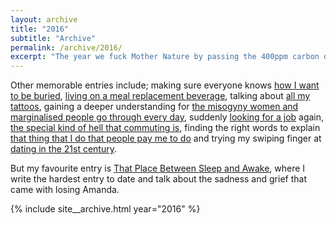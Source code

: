 ```yaml
---
layout: archive
title: "2016"
subtitle: "Archive"
permalink: /archive/2016/
excerpt: "The year we fuck Mother Nature by passing the 400ppm carbon dioxide threshold."
---
```

Other memorable entries include; making sure everyone knows [how I want to be buried][mortem], [living on a meal replacement beverage][joylent], talking about [all my tattoos][ink], gaining a deeper understanding for [the misogyny women and marginalised people go through every day][misogyny], suddenly [looking for a job][employment] again, [the special kind of hell that commuting is][dante], finding the right words to explain [that thing that I do that people pay me to do][commonwords] and trying my swiping finger at [dating in the 21st century][dating].

But my favourite entry is [That Place Between Sleep and Awake][sleep], where I write the hardest entry to date and talk about the sadness and grief that came with losing Amanda.

[mortem]: /blog/planning-a-post-mortem-party
[joylent]: /blog/the-joys-of-living-on-joylent
[ink]: /blog/imaginative-ink-a-tattoo-story
[misogyny]: /blog/mice-men-and-the-wonderful-wizard-of-misogyny
[employment]: /blog/the-pursuit-of-employment
[dante]: /blog/dantes-tenth-circle-commuting
[commonwords]: /blog/this-is-how-you-tell-a-computer-which-place-to-go-to
[dating]: /blog/dating-in-the-21st-century
[sleep]: /blog/that-place-between-sleep-and-awake
[2016]: /archive/2016

{% include site__archive.html year="2016" %}
